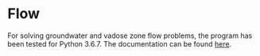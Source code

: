 # Flow
For solving groundwater and vadose zone flow problems, the program has been tested for Python 3.6.7.
The documentation can be found [here](https://bramappelt.github.io/flow/).
